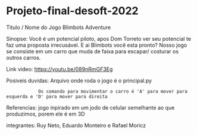 # Projeto-final-desoft-2022
Titulo / Nome do Jogo
                                                Blimbots Adventure



Sinopse:
        Você é um potencial piloto, apos Dom Torreto ver seu potencial te faz uma proposta irrecusável.
        E ai Blimbots você esta pronto?
        Nosso jogo se consiste em um carro que muda de faixa para escapar/ costurar os outros carros.
        




Link video:
                     https://youtu.be/089nRmGF3Eg

Posiveis duvidas:
                Arquivo onde roda o jogo é o principal.py

                Os comando para movimentar o carro é 'A' para mover para esquerda e 'D' para mover para direita 
Referencias:
            jogo inpirado em um jodo de celular semelhante ao que produzimos, porem ele é em 3D

integrantes:
                 Ruy Neto, Eduardo Monteiro e Rafael Moricz

